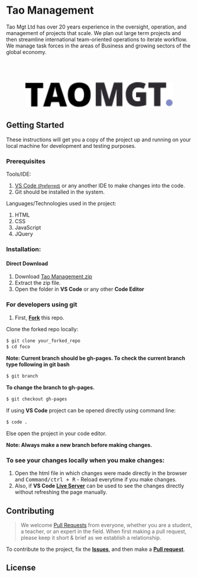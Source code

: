 # Tao Management
Tao Mgt Ltd has over 20 years experience in the oversight, operation, and management of projects that scale. We plan out large term projects and then streamline international team-oriented operations to iterate workflow. We manage task forces in the areas of Business and growing sectors of the global economy.

<h1 align="center">
  <br>
  <img src="https://github.com/TaoFruit/taomgt/blob/gh-pages/images/SVG/taomgt_1.svg" alt="Foco" width="400">
</h1>


## Getting Started
These instructions will get you a copy of the project up and running on your local machine for development and testing purposes.

### Prerequisites

Tools/IDE:
1. <a href="https://code.visualstudio.com/download">VS Code <small>(Preferred)</small></a> or any another IDE to make changes into the code.
2. Git should be installed in the system.

Languages/Technologies used in the project:
1. HTML
2. CSS
3. JavaScript
4. JQuery

### Installation:
#### Direct Download
1. Download <a href="https://github.com/TaoFruit/taomgt/archive/gh-pages.zip" target="_blank">Tao Management.zip</a>
2. Extract the zip file.
3. Open the folder in <b>VS Code</b> or any other <b>Code Editor</b>

### For developers using git
  1. First, <a href="https://docs.github.com/en/free-pro-team@latest/github/getting-started-with-github/fork-a-repo"><b>Fork</b></a> this repo.

  Clone the forked repo locally:
  ```sh
  $ git clone your_forked_repo
  $ cd foco
  ```
  **Note: Current branch should be gh-pages. To check the current branch type following in git bash**
  
  ```sh
  $ git branch
  ```
  <b>To change the branch to gh-pages.</b>

  ```sh
  $ git checkout gh-pages
  ```
  If using <b>VS Code</b> project can be opened directly using command line:
  ```sh
  $ code .
  ```
  Else open the project in your code editor.

  **Note: Always make a new branch before making changes.**


  ### To see your changes locally when you make changes:
  1. Open the html file in which changes were made directly in the browser and <kbd>Command/ctrl + R</kbd> - Reload  everytime if you make changes.
  2. Also, if <b>VS Code</b> <b><a href="https://marketplace.visualstudio.com/items?itemName=ritwickdey.LiveServer">Live Server</a></b> can be used to see the changes directly without refreshing the page manually.


## Contributing
> We welcome <a href="https://help.github.com/en/github/collaborating-with-issues-and-pull-requests/about-pull-requests" target="_blank">Pull Requests</a> from everyone, whether you are a student, a teacher, or an expert in the field. When first making a pull request, please keep it short &amp; brief as we establish a relationship.

To contribute to the project, fix the <a href="https://github.com/TaoFruit/taomgt/issues"><b>Issues</b></a>, and then make a <a href="https://github.com/TaoFruit/taomgt/compare"><b>Pull request</b></a>.

## License



